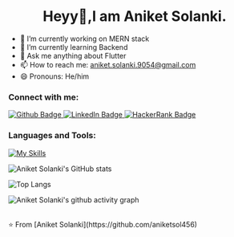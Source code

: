 <h1 align = "center">Heyy👋,I am Aniket Solanki.</h1>

- 🔭 I’m currently working on MERN stack
- 🌱 I’m currently learning Backend
- 💬 Ask me anything about Flutter
- 📫 How to reach me: aniket.solanki.9054@gmail.com
- 😄 Pronouns: He/him

  
### Connect with me:
<div id="badges">
  <a href="https://github.com/aniketsol456">
    <img src="https://img.shields.io/badge/Github-white?style=for-the-badge&logo=Github&logoColor=black" alt="Github Badge"/>
  </a>
    <a href="https://www.linkedin.com/in/aniket-solanki-a4bb26222/">
    <img src="https://img.shields.io/badge/LinkedIn-blue?style=for-the-badge&logo=linkedin&logoColor=white" alt="LinkedIn Badge"/>
  </a>
  <a href="https://www.hackerrank.com/profile/aniket_solanki_2">
    <img src="https://img.shields.io/badge/HackerRank-green?style=for-the-badge&logo=hackerrank&logoColor=white" alt="HackerRank Badge"/>
  </a>

</div>

### Languages and Tools:
[![My Skills](https://skillicons.dev/icons?i=c,cpp,py,html,css,js,php,flutter,dart,firebase,github,React,nodejs,expressjs&perline=5)](https://skillicons.dev)

![Aniket Solanki's GitHub stats](https://github-readme-stats.vercel.app/api?username=aniketsol456&show_icons=true&theme=dark)

![Top Langs](https://github-readme-stats.vercel.app/api/top-langs/?username=aniketsol456&theme=dark)


<p align = "center">
  
![Aniket Solanki's github activity graph](https://github-readme-activity-graph.vercel.app/graph?username=aniketsol456&bg_color=000000&color=ffff00&line=ffff00&point=00ff00&area=true&hide_border=true)
</p>


<br>
⭐️ From [Aniket Solanki](https://github.com/aniketsol456)
